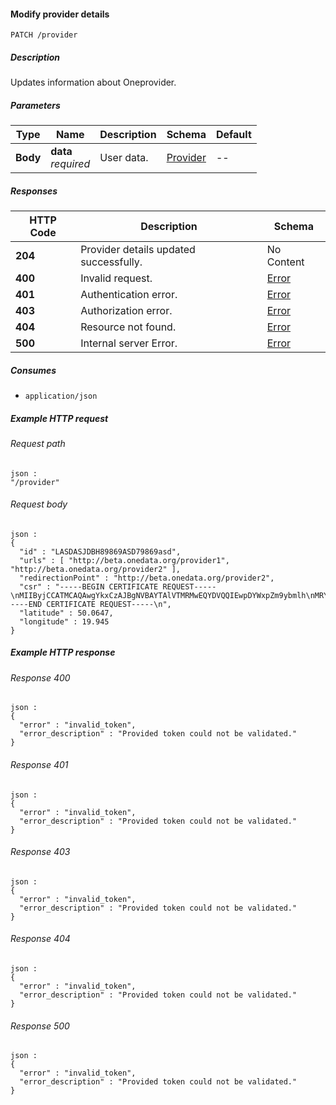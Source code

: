 
<a name="modify_provider"></a>
#### Modify provider details
```
PATCH /provider
```


##### Description
Updates information about Oneprovider.


##### Parameters

|Type|Name|Description|Schema|Default|
|---|---|---|---|---|
|**Body**|**data**  <br>*required*|User data.|[Provider](../definitions/Provider.md#provider)|--|


##### Responses

|HTTP Code|Description|Schema|
|---|---|---|
|**204**|Provider details updated successfully.|No Content|
|**400**|Invalid request.|[Error](../definitions/Error.md#error)|
|**401**|Authentication error.|[Error](../definitions/Error.md#error)|
|**403**|Authorization error.|[Error](../definitions/Error.md#error)|
|**404**|Resource not found.|[Error](../definitions/Error.md#error)|
|**500**|Internal server Error.|[Error](../definitions/Error.md#error)|


##### Consumes

* `application/json`


##### Example HTTP request

###### Request path
```
json :
"/provider"
```


###### Request body
```
json :
{
  "id" : "LASDASJDBH89869ASD79869asd",
  "urls" : [ "http://beta.onedata.org/provider1", "http://beta.onedata.org/provider2" ],
  "redirectionPoint" : "http://beta.onedata.org/provider2",
  "csr" : "-----BEGIN CERTIFICATE REQUEST-----\nMIIByjCCATMCAQAwgYkxCzAJBgNVBAYTAlVTMRMwEQYDVQQIEwpDYWxpZm9ybmlh\nMRYwFAYDVQQHEw1Nb3VudGFpbiBWaWV3MRMwEQYDVQQKEwpHb29nbGUgSW5jMR8w\nHQYDVQQLExZJbmZvcm1hdGlvbiBUZWNobm9sb2d5MRcwFQYDVQQDEw53d3cuZ29v\nZ2xlLmNvbTCBnzANBgkqhkiG9w0BAQEFAAOBjQAwgYkCgYEApZtYJCHJ4VpVXHfV\nIlstQTlO4qC03hjX+ZkPyvdYd1Q4+qbAeTwXmCUKYHThVRd5aXSqlPzyIBwieMZr\nWFlRQddZ1IzXAlVRDWwAo60KecqeAXnnUK+5fXoTI/UgWshre8tJ+x/TMHaQKR/J\ncIWPhqaQhsJuzZbvAdGA80BLxdMCAwEAAaAAMA0GCSqGSIb3DQEBBQUAA4GBAIhl\n4PvFq+e7ipARgI5ZM+GZx6mpCz44DTo0JkwfRDf+BtrsaC0q68eTf2XhYOsq4fkH\nQ0uA0aVog3f5iJxCa3Hp5gxbJQ6zV6kJ0TEsuaaOhEko9sdpCoPOnRBm2i/XRD2D\n6iNh8f8z0ShGsFqjDgFHyF3o+lUyj+UC6H1QW7bn\n-----END CERTIFICATE REQUEST-----\n",
  "latitude" : 50.0647,
  "longitude" : 19.945
}
```


##### Example HTTP response

###### Response 400
```
json :
{
  "error" : "invalid_token",
  "error_description" : "Provided token could not be validated."
}
```


###### Response 401
```
json :
{
  "error" : "invalid_token",
  "error_description" : "Provided token could not be validated."
}
```


###### Response 403
```
json :
{
  "error" : "invalid_token",
  "error_description" : "Provided token could not be validated."
}
```


###### Response 404
```
json :
{
  "error" : "invalid_token",
  "error_description" : "Provided token could not be validated."
}
```


###### Response 500
```
json :
{
  "error" : "invalid_token",
  "error_description" : "Provided token could not be validated."
}
```



